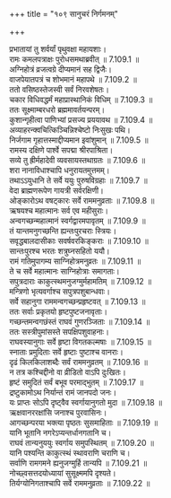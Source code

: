 +++
title = "१०९ सानुचरं निर्गमनम्"

+++


  
प्रभातायां तु शर्वर्यां पृथुवक्षा महायशाः।  
रामः कमलपत्राक्षः पुरोधसमथाब्रवीत् ॥ 7.109.1 ॥   
अग्निहोत्रं व्रजत्वग्रे दीप्यमानं सह द्विजैः।  
वाजपेयातपत्रं च शोभमानं महापथे ॥ 7.109.2 ॥   
ततो वसिष्ठस्तेजस्वी सर्वं निरवशेषतः।  
चकार विधिवद्धर्मं महाप्रास्थानिकं विधिम् ॥ 7.109.3 ॥   
ततः सूक्ष्माम्बरधरो ब्रह्ममावर्तयन्परम्।  
कुशान्गृहीत्वा पाणिभ्यां प्रसज्य प्रययावथ ॥ 7.109.4 ॥   
अव्याहरन्क्वचित्किञ्चिन्निश्चेष्टो निःसुखः पथि।  
निर्जगाम गृहात्तस्माद्दीप्यमान इवांशुमान् ॥ 7.109.5 ॥   
रामस्य दक्षिणे पार्श्वे सपद्मा श्रीरपाश्रिता।  
सव्ये तु ह्रीर्महादेवी व्यवसायस्तथाग्रतः ॥ 7.109.6 ॥   
शरा नानाविधाश्चापि धनुरायतमुत्तमम्।  
तथाऽऽयुधानि ते सर्वे ययुः पुरुषविग्रहाः ॥ 7.109.7 ॥   
वेदा ब्राह्मणरूपेण गायत्री सर्वरक्षिणी।  
ओङ्कारोऽथ वषट्कारः सर्वे राममनुव्रताः ॥ 7.109.8 ॥   
ऋषयश्च महात्मानः सर्व एव महीसुराः।  
अन्वगच्छन्महात्मानं स्वर्गद्वारमपावृतम् ॥ 7.109.9 ॥   
तं यान्तमनुगच्छन्ति ह्यन्तःपुरचराः स्त्रियः।  
सवृद्धबालदासीकाः सवर्षवरकिङ्कराः ॥ 7.109.10 ॥   
सान्तःपुरश्च भरतः शत्रुघ्नसहितो ययौ।  
रामं गतिमुपागम्य साग्निहोत्रमनुव्रतः ॥ 7.109.11 ॥   
ते च सर्वे महात्मानः साग्निहोत्राः समागताः।  
सपुत्रदाराः काकुत्स्थमनुजग्मुर्महामतिम् ॥ 7.109.12 ॥   
मन्त्रिणो भृत्यवर्गाश्च सपुत्रपशुबान्धवाः।  
सर्वे सहानुगा राममन्वगच्छन्प्रहृष्टवत् ॥ 7.109.13 ॥   
ततः सर्वाः प्रकृतयो हृष्टपुष्टजनावृताः।  
गच्छन्तमन्वगछंस्तं राघवं गुणरञ्जिताः ॥ 7.109.14 ॥   
ततः सस्त्रीपुमांसस्ते सपक्षिपशुवाहनाः।  
राघवस्यानुगाः सर्वे हृष्टा विगतकल्मषाः ॥ 7.109.15 ॥   
स्नाताः प्रमुदिताः सर्वे हृष्टाः पुष्टाश्च वानराः।  
दृढं किलकिलाशब्दैः सर्वं राममनुव्रतम् ॥ 7.109.16 ॥   
न तत्र कश्चिद्दीनो वा व्रीडितो वाऽपि दुःखितः।  
हृष्टं समुदितं सर्वं बभूव परमाद्भुतम् ॥ 7.109.17 ॥   
द्रष्टुकामोऽथ निर्यान्तं रामं जानपदो जनः।  
यः प्राप्तः सोऽपि दृष्ट्वैव स्वर्गायानुगतो मुदा ॥ 7.109.18 ॥   
ऋक्षवानररक्षांसि जनाश्च पुरवासिनः।  
आगच्छन्परया भक्त्या पृष्ठतः सुसमाहिताः ॥ 7.109.19 ॥   
यानि भूतानि नगरेऽप्यन्तर्धानगतानि च।  
राघवं तान्यनुययुः स्वर्गाय समुपस्थितम् ॥ 7.109.20 ॥   
यानि पश्यन्ति काकुत्स्थं स्थावराणि चराणि च।  
सर्वाणि रामगमने ह्यनुजग्मुर्हि तान्यपि ॥ 7.109.21 ॥   
नोच्छ्वसत्तदयोध्यायां सुसूक्ष्ममपि दृश्यते।  
तिर्यग्योनिगताश्चापि सर्वे राममनुव्रताः ॥ 7.109.22 ॥   
